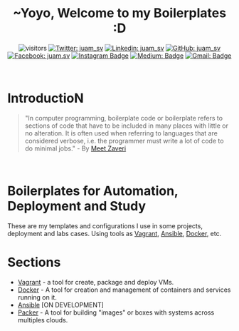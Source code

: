 <h1 align="center"> ~Yoyo, Welcome to my Boilerplates :D</h1>

<div align="center"> 

![visitors](https://visitor-badge.laobi.icu/badge?page_id=juam-sv.juam-sv)
[![Twitter: juam_sv](https://img.shields.io/twitter/follow/juam_sv?style=social)](https://twitter.com/juam_sv)
[![Linkedin: juam_sv](https://img.shields.io/badge/-@juam_sv-blue?style=flat-square&logo=Linkedin&logoColor=white&link=https://www.linkedin.com/in/juam-sv/)](https://www.linkedin.com/in/juam-sv/)
[![GitHub: juam_sv](https://img.shields.io/github/followers/juam-sv?label=follow&style=social)](https://github.com/juam-sv)
[![Facebook: juam.sv](https://img.shields.io/badge/-@juam_sv-blue?style=flat-square&logo=Facebook&logoColor=white&link=https://www.facebook.com/juam.sv/)](https://www.facebook.com/juam.sv/)
[![Instagram Badge](https://img.shields.io/badge/-@juam_sv-D7008A?style=flat-square&labelColor=D7008A&logo=Instagram&logoColor=white&link=https://www.instagram.com/juam_sv)](https://www.instagram.com/juam_sv)
[![Medium: Badge](https://img.shields.io/badge/-@juam_sv-03a57a?style=flat-square&labelColor=000000&logo=Medium&link=https://medium.com/@juam_sv/)](https://medium.com/@juam_sv/)
[![Gmail: Badge](https://img.shields.io/badge/Gmail-c14438?style=flat-square&logo=Gmail&logoColor=white&link=mailto:mishra.juam13pb@gmail.com)](mailto:juam13pb@gmail.com)
</div> 

<br>

# IntroductioN
> "In computer programming, boilerplate code or boilerplate refers to sections of code that have to be included in many places with little or no alteration. It is often used when referring to languages that are considered verbose, i.e. the programmer must write a lot of code to do minimal jobs." - By [Meet Zaveri](https://www.freecodecamp.org/news/whats-boilerplate-and-why-do-we-use-it-let-s-check-out-the-coding-style-guide-ac2b6c814ee7/) 


<br>

# **Boilerplates for Automation, Deployment and Study**

These are my templates and configurations I use in some projects, deployment and labs cases. Using tools as  [Vagrant](), [Ansible](), [Docker](), etc.

# Sections
* [Vagrant](https://github.com/juam-sv/boilerplate/tree/main/Vagrant) - a tool for create, package and deploy VMs.
* [Docker](https://github.com/juam-sv/boilerplate/tree/main/docker-compose) - A tool for creation and management of containers and services running on it.
* [Ansible]() [ON DEVELOPMENT]
* [Packer](https://github.com/juam-sv/boilerplate/tree/main/Packer) - A tool for building "images" or boxes with systems across multiples clouds.